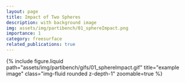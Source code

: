 ```yaml
---
layout: page
title: Impact of Two Spheres
description: with background image
img: assets/img/partibench/01_sphereImpact.png
importance: 1
category: freesurface
related_publications: true
---
```


{% include figure.liquid path="assets/img/partibench/gifs/01_sphereImpact.gif" title="example image" class="img-fluid rounded z-depth-1" zoomable=true %}
